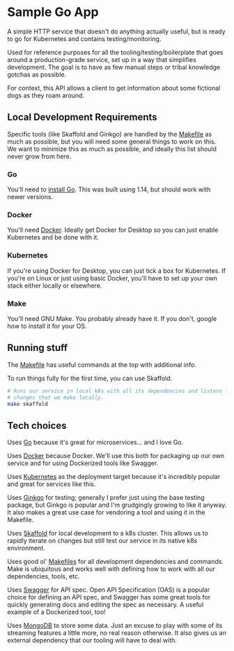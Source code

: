 # Sample Go App

A simple HTTP service that doesn't do anything actually useful, but is ready to
go for Kubernetes and contains testing/monitoring.

Used for reference purposes for all the tooling/testing/boilerplate that goes
around a production-grade service, set up in a way that simplifies development.
The goal is to have as few manual steps or tribal knowledge gotchas as possible.

For context, this API allows a client to get information about some fictional
dogs as they roam around.

## Local Development Requirements

Specific tools (like Skaffold and Ginkgo) are handled by the [Makefile](./Makefile)
as much as possible, but you will need some general things to work on this.  We
want to minimize this as much as possible, and ideally this list should never
grow from here.

### Go

You'll need to [install Go](https://golang.org/doc/install).  This was built
using 1.14, but should work with newer versions.

### Docker

You'll need [Docker](https://www.docker.com).  Ideally get Docker for Desktop
so you can just enable Kubernetes and be done with it.

### Kubernetes

If you're using Docker for Desktop, you can just tick a box for Kubernetes.  If
you're on Linux or just using basic Docker, you'll have to set up your own stack
either locally or elsewhere.

### Make

You'll need GNU Make.  You probably already have it.  If you don't, google how
to install it for your OS.

## Running stuff

The [Makefile](./Makefile) has useful commands at the top with additional info.

To run things fully for the first time, you can use Skaffold.

```bash
# Runs our service in local k8s with all its dependencies and listens for any
# changes that we make locally.
make skaffold
```

## Tech choices

Uses [Go](https://golang.org) because it's great for microservices... and I love
Go.

Uses [Docker](https://www.docker.com) because Docker.  We'll use this both for
packaging up our own service and for using Dockerized tools like Swagger.

Uses [Kubernetes](https://kubernetes.io/) as the deployment target because it's
incredibly popular and great for services like this.

Uses [Ginkgo](https://github.com/onsi/ginkgo) for testing; generally I prefer
just using the base testing package, but Ginkgo is popular and I'm grudgingly
growing to like it anyway.  It also makes a great use case for vendoring a tool
and using it in the Makefile.

Uses [Skaffold](https://github.com/GoogleContainerTools/skaffold) for local
development to a k8s cluster.  This allows us to rapidly iterate on changes
but still test our service in its native k8s environment.

Uses good ol' [Makefiles](https://www.gnu.org/software/make/manual/make.html)
for all development dependencies and commands.  Make is ubiquitous and works
well with defining how to work with all our dependencies, tools, etc.

Uses [Swagger](https://swagger.io/) for API spec.  Open API Specification (OAS)
is a popular choice for defining an API spec, and Swagger has some great tools
for quickly generating docs and editing the spec as necessary.  A useful example
of a Dockerized tool, too!

Uses [MongoDB](https://www.mongodb.com/) to store some data.  Just an excuse
to play with some of its streaming features a little more, no real reason otherwise.
It also gives us an external dependency that our tooling will have to deal with.

